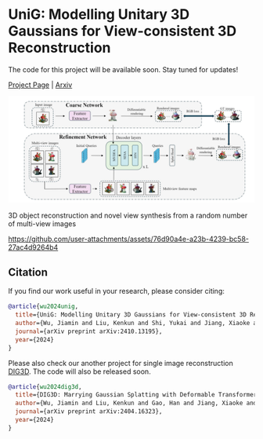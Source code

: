 # UniG: Modelling Unitary 3D Gaussians for View-consistent 3D Reconstruction
The code for this project will be available soon. Stay tuned for updates!

[Project Page](https://kenkunliu.github.io/UniG/) | [Arxiv](https://arxiv.org/abs/2410.13195)

![Method](Figures/method.png)

3D object reconstruction and novel view synthesis from a random number of multi-view images




https://github.com/user-attachments/assets/76d90a4e-a23b-4239-bc58-27ac4d9264b4



## Citation

If you find our work useful in your research, please consider citing:
```bibtex
@article{wu2024unig,
  title={UniG: Modelling Unitary 3D Gaussians for View-consistent 3D Reconstruction},
  author={Wu, Jiamin and Liu, Kenkun and Shi, Yukai and Jiang, Xiaoke and Yao, Yuan and Zhang, Lei},
  journal={arXiv preprint arXiv:2410.13195},
  year={2024}
}
```
Please also check our another project for single image reconstruction [DIG3D](https://github.com/jwubz123/DIG3D). The code will also be released soon.
```bibtex
@article{wu2024dig3d,
  title={DIG3D: Marrying Gaussian Splatting with Deformable Transformer for Single Image 3D Reconstruction},
  author={Wu, Jiamin and Liu, Kenkun and Gao, Han and Jiang, Xiaoke and Zhang, Lei},
  journal={arXiv preprint arXiv:2404.16323},
  year={2024}
}
```

